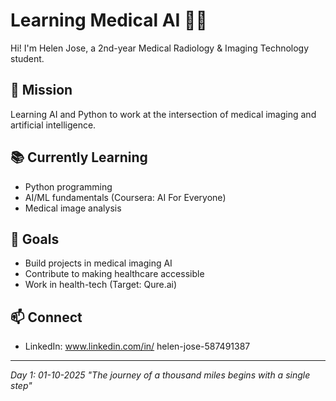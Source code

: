 # Learning Medical AI 🏥🤖

Hi! I'm Helen Jose, a 2nd-year Medical Radiology & Imaging Technology student.

## 🎯 Mission
Learning AI and Python to work at the intersection of medical imaging and artificial intelligence.

## 📚 Currently Learning
- Python programming
- AI/ML fundamentals (Coursera: AI For Everyone)
- Medical image analysis

## 🚀 Goals
- Build projects in medical imaging AI
- Contribute to making healthcare accessible
- Work in health-tech (Target: Qure.ai)

## 📫 Connect
- LinkedIn: www.linkedin.com/in/
helen-jose-587491387


---
*Day 1: 01-10-2025*
*"The journey of a thousand miles begins with a single step"*
